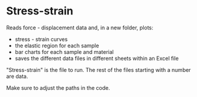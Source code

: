 # Stress-strain
Reads force - displacement data and, in a new folder, plots:
- stress - strain curves
- the elastic region for each sample
- bar charts for each sample and material
- saves the different data files in different sheets within an Excel file

"Stress-strain" is the file to run. The rest of the files starting with a number are data.

Make sure to adjust the paths in the code.
